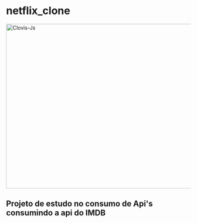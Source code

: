 # netflix_clone

<img align="center" alt="Clovis-Js" height="450" width="700" src="https://uploaddeimagens.com.br/images/004/424/845/full/Mini_netflix_V2.png?1681162433">

## Projeto de estudo no consumo de Api's consumindo a api do IMDB
